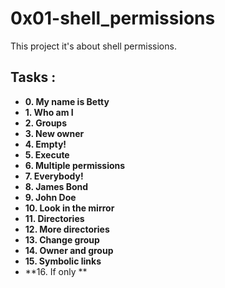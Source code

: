 # 0x01-shell_permissions

This project it's about shell permissions.

## Tasks :

- **0. My name is Betty**
- **1. Who am I**
- **2. Groups**
- **3. New owner**
- **4. Empty!**
- **5. Execute**
- **6. Multiple permissions**
- **7. Everybody!**
- **8. James Bond**
- **9. John Doe**
- **10. Look in the mirror**
- **11. Directories**
- **12. More directories**
- **13. Change group**
- **14. Owner and group**
- **15. Symbolic links**
- **16. If only **
